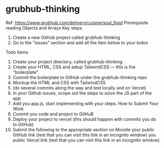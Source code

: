 # grubhub-thinking
Ref: https://www.grubhub.com/delivery/cuisine/soul_food
Prerequisite reading
Objects and Arrays
Key steps
1. Create a new GitHub project called grubhub-thinking
2. Go to the "issues" section and add all the item below to your todos

Todo Items
1. Create your project directory, called grubhub-thinking
2. Create your HTML, CSS and setup TailwindCSS — this is the "boilerplate".
3. Commit the boilerplate to GitHub under the grubhub-thinking repo
4. Mockup the HTML and CSS with TailwindCSS
5. (do several commits along the way and test locally and on Vercel)
6. In your Github issues, scope out the steps to solve the JS part of the app
7. Add you app.js, start implementing with your steps.
How to Submit Your Work
1. Commit you code and project to GitHuB
2. Deploy your project to vercel (this should happen with commits you do to GitHub)
3. Submit the following to the appropriate section on Moodle
your public GitHub link (test that you can visit this link in an incognito window)
you public Vercel link (test that you can visit this link in an incognito window)
